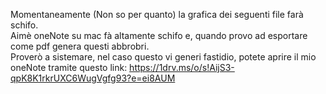 Momentaneamente (Non so per quanto) la grafica dei seguenti file farà 
schifo.<br>
Aimè oneNote su mac fà altamente schifo e, quando provo ad esportare come 
pdf genera questi abbrobri.<br>
Proverò a sistemare, nel caso questo vi generi fastidio, potete aprire il 
mio oneNote tramite questo link: 
https://1drv.ms/o/s!AijS3-qpK8K1rkrUXC6WugVgfg93?e=ei8AUM
